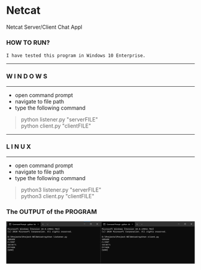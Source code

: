 # Netcat

Netcat Server/Client Chat Appl

### HOW TO RUN?
    I have tested this program in Windows 10 Enterprise.
-----------------------------------
###       W I N D O W S
-----------------------------------
- open command prompt
- navigate to  file path
- type the following command
>python listener.py "serverFILE" <br/>
>python client.py "clientFILE" <br/>
-----------------------------------
###         L I N U X
-----------------------------------
- open command prompt
- navigate to  file path
- type the following command
>python3 listener.py "serverFILE" <br/>
>python3 client.py "clientFILE" <br/>

### The OUTPUT of the PROGRAM

![Screenshot](./Output.JPG)
